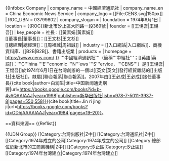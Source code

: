 {{Infobox Company 
| company_name = 中國經濟通訊社
| company_name_en = China Economic News Service
| company_logo = [[File:CENS.svg|150px]]
| ROC_UBN =  03799802 
| company_slogan = 
| foundation = 1974年6月1日
| location = {{ROC}}新北市汐止區大同路一段369號
| founder = [[王惕吾|王惕吾]]
| key_people = 社長：[[黃素娟|黃素娟]]<br/>[[董事長|董事長]]：[[王文杉|王文杉]]<br/> [[總經理|總經理]]：[[周祖誠|周祖誠]]
| industry = [[入口網站|入口網站]]、商機資料庫、[[B2B|B2B]]、書籍出版業
| products = 
| homepage = https://www.cens.com/
}}
'''中國經濟通訊社'''（簡稱'''中經社'''；[[英語|英語]]：'''C'''hina '''E'''conomic '''N'''ews '''S'''ervice，'''CENS'''）是[[王惕吾|王惕吾]]於1974年6月1日在台灣創辦的一個以[[英文|英文]]發行經貿雜誌的[[出版社|出版社]]，隸屬[[聯合報系|聯合報系]]。2007年由[[王必成|王必成]]接任董事長<ref name="白润生1998">{{cite book|author=白润生|title=中国新闻通史纲要|url=https://books.google.com/books?id=b-4vAQAAIAAJ|year=1998|publisher=新华出版社|isbn=978-7-5011-3937-8|pages=550;558}}</ref><ref>{{cite book|title=Jin ri jing ji|url=https://books.google.com/books?id=ODhjAAAAIAAJ|year=1984|pages=19–20}}</ref>。

==資料來源==
{{Reflist}}

{{UDN Group}}
[[Category:台灣出版社|Z中]]
[[Category:台灣通訊社|Z中]]
[[Category:1974年成立的公司|Category:1974年成立的公司]]
[[Category:總部位於新北市的工商業機構|Z中]]
[[Category:汐止區|Category:汐止區]]
[[Category:1974年台灣建立|Category:1974年台灣建立]]